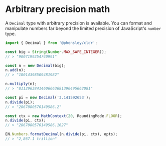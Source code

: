# Arbitrary precision math

A `Decimal` type with arbitrary precision is available. You can format and manipulate numbers far beyond the limited precision of JavaScript's `number` type.

```typescript
import { Decimal } from '@phensley/cldr';

const big = String(Number.MAX_SAFE_INTEGER));
// > "9007199254740991"

const n = new Decimal(big);
n.add(n);
// > "18014398509481982"

n.multiply(n);
// > "81129638414606663681390495662081"

const pi = new Decimal('3.141592653');
n.divide(pi);
// > "2867080570149586.2"

const ctx = new MathContext(20, RoundingMode.FLOOR);
n.divide(pi, ctx);
// > "2867080570149586.1627"

EN.Numbers.formatDecimal(n.divide(pi, ctx), opts);
// > "2,867.1 trillion"
```
